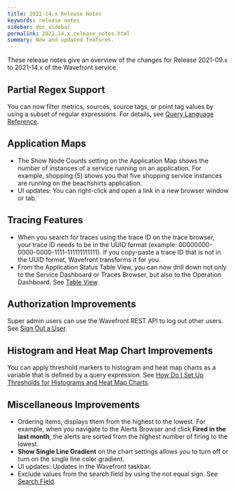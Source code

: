 ```yaml
---
title: 2021-14.x Release Notes
keywords: release notes
sidebar: doc_sidebar
permalink: 2021.14.x_release_notes.html
summary: New and updated features.
---
```


These release notes give an overview of the changes for Release 2021-09.x to 2021-14.x of the Wavefront service.

## Partial Regex Support

You can now filter metrics, sources, source tags, or point tag values by using a subset of regular expressions. For details, see [Query Language Reference](query_language_reference.html#partial-regex-wildcards-aliases-and-variables).

## Application Maps

* The Show Node Counts setting on the Application Map shows the number of instances of a service running on an application. For example, shopping (5) shows you that five shopping service instances are running on the beachshirts application.
* UI updates: You can right-click and open a link in a new browser window or tab.

## Tracing Features

* When you search for traces using the trace ID on the trace browser, your trace ID needs to be in the UUID format (example: 00000000-0000-0000-1111-111111111111). If you copy-paste a trace ID that is not in the UUID format, Wavefront transforms it for you.
* From the Application Status Table View, you can now drill down not only to the Service Dashboard or Traces Browser, but also to the Operation Dashboard. See [Table View](tracing_ui_overview.html#table-view).

## Authorization Improvements

Super admin users can use the Wavefront REST API to log out other users. See [Sign Out a User](accounts.html#sign-out-a-user).

## Histogram and Heat Map Chart Improvements

You can apply threshold markers to histogram and heat map charts as a variable that is defined by a query expression. See [How Do I Set Up Thresholds for Histograms and Heat Map Charts](ui_charts_faq.html#how-do-i-set-up-thresholds-for-histograms-and-heat-map-charts).

## Miscellaneous Improvements

* Ordering items, displays them from the highest to the lowest. For example, when you navigate to the Alerts Browser and click **Fired in the last month**, the alerts are sorted from the highest number of firing to the lowest.<!---MONIT-20785--->
* **Show Single Line Gradient** on the chart settings allows you to turn off or turn on the single line color gradient.
* UI updates: Updates in the Wavefront taskbar.
* Exclude values from the search field by using the not equal sign. See [Search Field](wavefront_searching.html#search-field).
